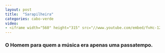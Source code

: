 ```yaml
---
layout: post
title:  "Sarapilheira"
categories: cabo-verde
video: 
- <iframe width="560" height="315" src="//www.youtube.com/embed/fvHc-128f04" frameborder="0" allowfullscreen></iframe>
---
```


### O Homem para quem a música era apenas uma passatempo.